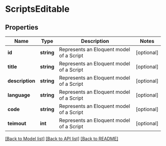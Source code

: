 # ScriptsEditable

## Properties
Name | Type | Description | Notes
------------ | ------------- | ------------- | -------------
**id** | **string** | Represents an Eloquent model of a Script | [optional] 
**title** | **string** | Represents an Eloquent model of a Script | [optional] 
**description** | **string** | Represents an Eloquent model of a Script | [optional] 
**language** | **string** | Represents an Eloquent model of a Script | [optional] 
**code** | **string** | Represents an Eloquent model of a Script | [optional] 
**teimout** | **int** | Represents an Eloquent model of a Script | [optional] 

[[Back to Model list]](../README.md#documentation-for-models) [[Back to API list]](../README.md#documentation-for-api-endpoints) [[Back to README]](../README.md)


